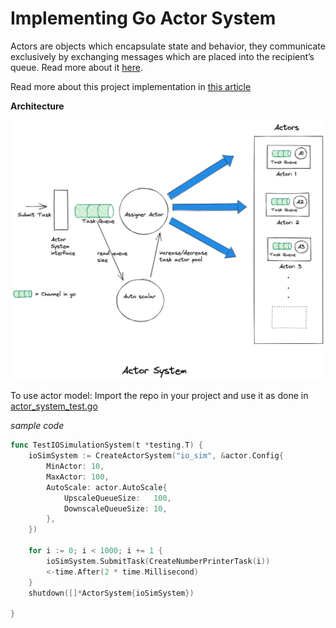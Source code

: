 # Implementing Go Actor System

Actors are objects which encapsulate state and behavior, they communicate exclusively by exchanging messages which are placed into the recipient’s queue.
Read more about it [here](https://en.wikipedia.org/wiki/Actor_model).

Read more about this project implementation in [this article](https://medium.com/better-programming/implementing-the-actor-model-in-golang-3579c2227b5e)

**Architecture**

![image info](./actor_system.png)


To use actor model:
Import the repo in your project and use it as done in [actor_system_test.go](https://github.com/gauravsa/go-actor-system/blob/main/actor_system/actor_system_test.go)


*sample code* 
```go
func TestIOSimulationSystem(t *testing.T) {
	ioSimSystem := CreateActorSystem("io_sim", &actor.Config{
		MinActor: 10,
		MaxActor: 100,
		AutoScale: actor.AutoScale{
			UpscaleQueueSize:   100,
			DownscaleQueueSize: 10,
		},
	})

	for i := 0; i < 1000; i += 1 {
		ioSimSystem.SubmitTask(CreateNumberPrinterTask(i))
		<-time.After(2 * time.Millisecond)
	}
	shutdown([]*ActorSystem{ioSimSystem})

}
```


